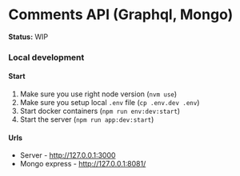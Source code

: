 # Comments API (Graphql, Mongo)

**Status:** WIP

### Local development

#### Start

1. Make sure you use right node version (`nvm use`)
2. Make sure you setup local `.env` file (`cp .env.dev .env`)
3. Start docker containers (`npm run env:dev:start`)
4. Start the server (`npm run app:dev:start`)

#### Urls

* Server - http://127.0.0.1:3000
* Mongo express - http://127.0.0.1:8081/
